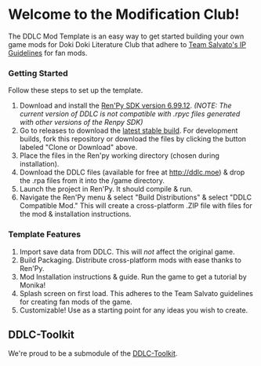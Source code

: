 # Welcome to the Modification Club!

The DDLC Mod Template is an easy way to get started building your own game mods for Doki Doki Literature Club that adhere to [Team Salvato's IP Guidelines](http://teamsalvato.com/ip-guidelines/) for fan mods.

### Getting Started
Follow these steps to set up the template.

1. Download and install the [Ren'Py SDK version 6.99.12](https://www.renpy.org/release/6.99.12). *(NOTE: The current version of DDLC is not compatible with .rpyc files generated with other versions of the Renpy SDK)*
2. Go to releases to download the [latest stable build](https://github.com/therationalpi/DDLCModTemplate/releases). For development builds, fork this repository or download the files by clicking the button labeled "Clone or Download" above.
3. Place the files in the Ren'py working directory (chosen during installation).
4. Download the DDLC files (available for free at http://ddlc.moe) & drop the .rpa files from it into the /game directory.
5. Launch the project in Ren'Py. It should compile & run.
6. Navigate the Ren'Py menu & select "Build Distributions" & select "DDLC Compatible Mod." This will create a cross-platform .ZIP file with files for the mod & installation instructions.

### Template Features
1. Import save data from DDLC. This will *not* affect the original game.
2. Build Packaging. Distribute cross-platform mods with ease thanks to Ren'Py.
3. Mod Installation instructions & guide. Run the game to get a tutorial by Monika!
4. Splash screen on first load. This adheres to the Team Salvato guidelines for creating fan mods of the game.
5. Customizable! Use as a starting point for any ideas you wish to create.

## DDLC-Toolkit

We're proud to be a submodule of the [DDLC-Toolkit](https://github.com/GarnetSunset/DDLC-Toolkit).
